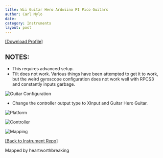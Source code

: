 ```yaml
---
title: Wii Guitar Hero Ardwiino PI Pico Guitars
author: Carl Mylo
date: 
category: Instruments
layout: post
---
```


[[Download Profile]](https://github.com/hmxmilohax/rb3-pc/raw/main/instrument-repo/Wii%20Guitar%20Hero%20Les%20Paul%20%5BPi%20Pico%5D.7z)

## NOTES:

* This requires advanced setup.
* Tilt does not work. Various things have been attempted to get it to work, but the weird gyroscope configuration does not work well with RPCS3 and constantly inputs garbage.

![Guitar Configuration](https://raw.githubusercontent.com/hmxmilohax/rb3-pc/main/assets/images/instruments/picolpguitarconfigurator.png "Guitar Configurator")  

* Change the controller output type to XInput and Guitar Hero Guitar.

![Platform](https://raw.githubusercontent.com/hmxmilohax/rb3-pc/main/assets/images/instruments/plat/santroller.png "Platform") 

![Controller](https://raw.githubusercontent.com/hmxmilohax/rb3-pc/main/assets/images/instruments/cont/wiilpcontroller.png "Controller") 

![Mapping](https://raw.githubusercontent.com/hmxmilohax/rb3-pc/main/assets/images/instruments/maps/picolpmapping.png "Mapping") 

[[Back to Instrument Repo]](https://hmxmilohax.github.io/rb3-pc/english/instrumentrepo/#instrument-list)



Mapped by heartworthbreaking